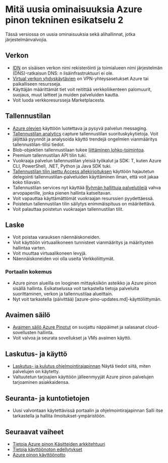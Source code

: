 <properties
    pageTitle="Uudet Azure Pinotut | Microsoft Azure"
    description="Azure Pinotut uudet ominaisuudet"
    services="azure-stack"
    documentationCenter=""
    authors="HeathL17"
    manager="byronr"
    editor=""/>

<tags
    ms.service="azure-stack"
    ms.workload="na"
    ms.tgt_pltfrm="na"
    ms.devlang="na"
    ms.topic="article"
    ms.date="10/25/2016"
    ms.author="helaw"/>

# <a name="whats-new-in-azure-stack-technical-preview-2"></a>Mitä uusia ominaisuuksia Azure pinon tekninen esikatselu 2
Tässä versiossa on uusia ominaisuuksia sekä alihallinnat, jotka järjestelmänvalvojia.

## <a name="network"></a>Verkon   
   - [IDN](azure-stack-understanding-dns-in-tp2.md) on sisäisen verkon nimi rekisteröinti ja toimialueen nimi järjestelmän (DNS)-ratkaisun DNS: n lisäinfrastruktuuri ei ole.
   - [Virtual verkon yhdyskäytävien](azure-stack-create-vpn-connection-one-node-tp2.md) on VPN-yhteysasetukset Azure tai paikalliseen resursseja.
   - Käyttäjän määrittämät tiet voit reitittää verkkoliikenteen palomuurit, suojaus, muut laitteet ja muiden palveluiden kautta.
   - Voit luoda verkkoresursseja Marketplacesta.   

## <a name="storage"></a>Tallennustilan
 - [Azure olevien](https://msdn.microsoft.com/library/dd179353.aspx) käyttöön luotettava ja pysyvä palvelun messaging.
 - [Tallennustilan analytics](https://msdn.microsoft.com/library/azure/hh343270.aspx) capture tallennustilan suorituskykytietoja. Voit jäljittää pyynnöt ja analysoida käyttö trendejä ongelmien vianmääritys tallennustilan-tilisi tiedot.
 - Blob-objektien tallennustilaan tukee [liittäminen lohko-toimintoa](https://msdn.microsoft.com/library/azure/mt427365.aspx).
 - Premium tallennustilan API tilin tuki.
 - Vuokraaja palvelun tallennustilan yleisiä työkalut ja SDK: T, kuten Azure CLI, PowerShell, .NET, Python ja Java SDK tuki. 
 - [Tallennustilan tilin jaettu Access allekirjoituksen](https://msdn.microsoft.com/library/azure/mt584140.aspx) käyttöön hajautetun delegointi tallennustilan-palveluiden käyttäminen ilman, että voit jakaa koko tiliavain.  
 - Tallennustilan services nyt käyttää [Ryhmän hallittuja palvelutilejä](https://technet.microsoft.com/library/hh831477.aspx) vahva arvopaperille, jonka pienen hallinta katseltavan.
 - Voit vapauttaa käyttämättömät vuokraajan resurssien pyydettäessä.
 - Poistetun tallennustilan tilin säilytys enimmäispituus on määritettävä.
 - Voit palauttaa poistetun vuokraajan tallennustilan tilit.

## <a name="compute"></a>Laske
- Voit poistaa varauksen näennäiskoneiden.
- Voit käyttöön virtuaalikoneen tunnisteet vianmääritys ja määritysten hallintaa varten.
- Voit muuttaa virtuaalikoneen levyjä.
- Näennäiskoneiden voi olla useita Verkkoliittymät.

### <a name="portal-experience"></a>Portaalin kokemus
 - Azure pinon alueilla on looginen mittayksikön asteikko ja Azure pinon sisällä hallinta. Esikatselussa voit tarkastella tietoja palveluita suorittaminen, verkon ja tallennustilaa alueittain.
 - Nyt voit tarkastella (päivittää) [azure-pino-updates.md]-käyttöliittymän.

## <a name="key-vault"></a>Avaimen säilö
- [Avaimen säilö Azure Pinotut](azure-stack-kv-intro.md) on suojattu näppäimet ja salasanat cloud-sovellusten hallinta.
- Voit valvoa ja seurata sovellukset ja VMs avaimen käyttö.

## <a name="billing-and-usage"></a>Laskutus- ja käyttö
 - [Laskutus- ja kulutus ohjelmointirajapinnan](azure-stack-billing-and-chargeback.md) Näytä tiedot siitä, miten palvelujen on käytetty.  
 - Valtuutetun tarjoajien käyttöön jälleenmyyjät Azure pinon palvelujen tarjoaminen asiakkaidensa.

## <a name="monitoring-and-health"></a>Seuranta- ja kuntotietojen
 - Uusi valvontaan käytettävissä portaalin ja ohjelmointirajapinnan Salli itse tarkastella ja hallita ilmoitukset-ympäristöön.  

## <a name="next-steps"></a>Seuraavat vaiheet
- [Tietoja Azure pinon Käsitteiden arkkitehtuuri](azure-stack-architecture.md)      
- [Tietoja käyttöönoton edellytykset](azure-stack-deploy.md)
- [Azure pinon käyttöönotto](azure-stack-run-powershell-script.md)

  
